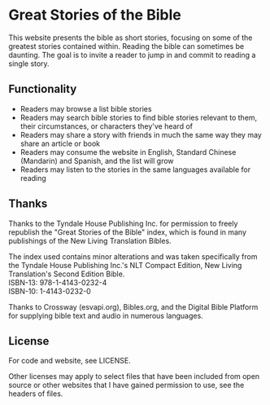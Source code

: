 # Great Stories of the Bible

This website presents the bible as short stories, focusing on some of the greatest stories contained within. Reading the bible can sometimes be daunting. The goal is to invite a reader to jump in and commit to reading a single story.

## Functionality

* Readers may browse a list bible stories
* Readers may search bible stories to find bible stories relevant to them, their circumstances, or characters they've heard of
* Readers may share a story with friends in much the same way they may share an article or book
* Readers may consume the website in English, Standard Chinese (Mandarin) and Spanish, and the list will grow
* Readers may listen to the stories in the same languages available for reading

## Thanks

Thanks to the Tyndale House Publishing Inc. for permission to freely
republish the "Great Stories of the Bible" index, which is found in many
publishings of the New Living Translation Bibles. 

The index used contains minor alterations and was taken specifically
from the Tyndale House Publishing Inc.'s NLT Compact Edition, New Living
Translation's Second Edition Bible.  
ISBN-13: 978-1-4143-0232-4  
ISBN-10: 1-4143-0232-0

Thanks to Crossway (esvapi.org), Bibles.org, and the Digital Bible Platform for supplying bible text and audio in numerous languages.

## License

For code and website, see LICENSE.

Other licenses may apply to select files that have been included from open source or other websites that I have gained permission to use, see the headers of files.
